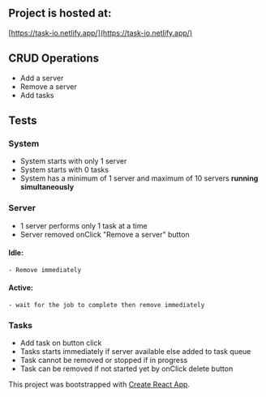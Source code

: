 ## Project is hosted at:

[https://task-io.netlify.app/](https://task-io.netlify.app/)

## CRUD Operations

- Add a server
- Remove a server
- Add tasks

## Tests

### System

- System starts with only 1 server
- System starts with 0 tasks
- System has a minimum of 1 server and maximum of 10 servers <strong>running simultaneously</strong>

### Server

- 1 server performs only 1 task at a time
- Server removed onClick "Remove a server" button

#### Idle:

    - Remove immediately

#### Active:

    - wait for the job to complete then remove immediately

### Tasks

- Add task on button click
- Tasks starts immediately if server available else added to task queue
- Task cannot be removed or stopped if in progress
- Task can be removed if not started yet by onClick delete button

This project was bootstrapped with [Create React App](https://github.com/facebook/create-react-app).
